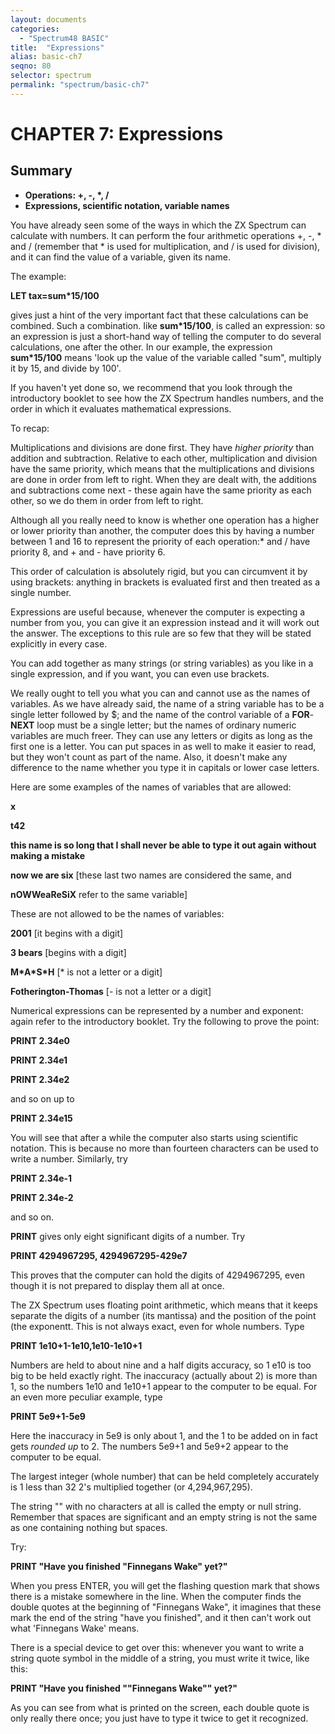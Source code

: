 ```yaml
---
layout: documents
categories: 
  - "Spectrum48 BASIC"
title:  "Expressions"
alias: basic-ch7
seqno: 80
selector: spectrum
permalink: "spectrum/basic-ch7"
---
```


# CHAPTER 7: Expressions

## Summary

- **Operations: +, -, \*, /**
- **Expressions, scientific notation, variable names**

You have already seen some of the ways in which the ZX Spectrum can calculate with numbers. It can perform the four arithmetic operations +, -, \* and /
(remember that \* is used for multiplication, and / is used for division), and it can find the value of a variable, given its name.

The example:

**LET tax=sum\*15/100**

gives just a hint of the very important fact that these calculations can be combined. Such a combination. Iike **sum\*15/100**, is called an expression: so an
expression is just a short-hand way of telling the computer to do several calculations, one after the other. In our example, the expression **sum\*15/100**
means 'look up the value of the variable called "sum", multiply it by 15, and divide by 100'.

If you haven't yet done so, we recommend that you look through the introductory booklet to see how the ZX Spectrum handles numbers, and the order in which it
evaluates mathematical expressions.

To recap:

Multiplications and divisions are done first. They have *higher priority* than addition and subtraction. Relative to each other, multiplication and division
have the same priority, which means that the multiplications and divisions are done in order from left to right. When they are dealt with, the additions and
subtractions come next - these again have the same priority as each other, so we do them in order from left to right.

Although all you really need to know is whether one operation has a higher or lower priority than another, the computer does this by having a number between 1
and 16 to represent the priority of each operation:\* and / have priority 8, and + and - have priority 6.

This order of calculation is absolutely rigid, but you can circumvent it by using brackets: anything in brackets is evaluated first and then treated as a
single number.

Expressions are useful because, whenever the computer is expecting a number from you, you can give it an expression instead and it will work out the answer. The
exceptions to this rule are so few that they will be stated explicitly in every case.

You can add together as many strings (or string variables) as you like in a single expression, and if you want, you can even use brackets.

We really ought to tell you what you can and cannot use as the names of variables. As we have already said, the name of a string variable has to be a
single letter followed by $; and the name of the control variable of a **FOR**-**NEXT** loop must be a single letter; but the names of ordinary numeric variables are much freer. They can use any letters or digits as long as the first one is a letter. You can put spaces in as well to make it easier to read, but they won't
count as part of the name. Also, it doesn't make any difference to the name whether you type it in capitals or lower case letters.


Here are some examples of the names of variables that are allowed:

**x**

**t42**

**this name is so long that I shall never be able to type it out again**
**without making a mistake**

**now we are six** [these last two names are considered the same, and

**nOWWeaReSiX** refer to the same variable]

These are not allowed to be the names of variables:

**2001** [it begins with a digit]

**3 bears** [begins with a digit]

**M\*A\*S\*H** [\* is not a letter or a digit]

**Fotherington-Thomas** [- is not a letter or a digit]


Numerical expressions can be represented by a number and exponent: again refer to the introductory booklet. Try the following to prove the point:

**PRINT 2.34e0**

**PRINT 2.34e1**

**PRINT 2.34e2**

and so on up to

**PRINT 2.34e15**

You will see that after a while the computer also starts using scientific notation. This is because no more than fourteen characters can be used to write
a number. Similarly, try

**PRINT 2.34e-1**

**PRINT 2.34e-2**

and so on.

**PRINT** gives only eight significant digits of a number. Try

**PRINT 4294967295, 4294967295-429e7**

This proves that the computer can hold the digits of 4294967295, even though it is not prepared to display them all at once.

The ZX Spectrum uses floating point arithmetic, which means that it keeps separate the digits of a number (its mantissa) and the position of the point
(the exponentt. This is not always exact, even for whole numbers. Type

**PRINT 1e10+1-1e10,1e10-1e10+1**

Numbers are held to about nine and a half digits accuracy, so 1 e10 is too big to be held exactly right. The inaccuracy (actually about 2) is more than 1, so
the numbers 1e10 and 1e10+1 appear to the computer to be equal. For an even more peculiar example, type

**PRINT 5e9+1-5e9**

Here the inaccuracy in 5e9 is only about 1, and the 1 to be added on in fact gets *rounded up* to 2. The numbers 5e9+1 and 5e9+2 appear to the computer to be
equal.

The largest integer (whole number) that can be held completely accurately is 1 less than 32 2's multiplied together (or 4,294,967,295).

The string "" with no characters at all is called the empty or null string. Remember that spaces are significant and an empty string is not the same as one
containing nothing but spaces.

Try:

**PRINT "Have you finished "Finnegans Wake" yet?"**

When you press ENTER, you will get the flashing question mark that shows there is a mistake somewhere in the line. When the computer finds the double quotes at
the beginning of "Finnegans Wake", it imagines that these mark the end of the string "have you finished", and it then can't work out what 'Finnegans Wake'
means.

There is a special device to get over this: whenever you want to write a string quote symbol in the middle of a string, you must write it twice, like this:

**PRINT "Have you finished ""Finnegans Wake"" yet?"**

As you can see from what is printed on the screen, each double quote is only really there once; you just have to type it twice to get it recognized.
